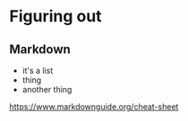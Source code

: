 # Figuring out
## Markdown

* it's a list
* thing
* another thing

https://www.markdownguide.org/cheat-sheet

